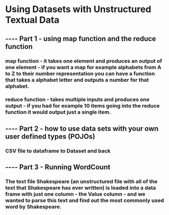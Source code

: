 #  Using Datasets with Unstructured Textual Data

## ---- Part 1 - using map function and the reduce function
### map function - it takes one element and produces an output of one element - if you want a map for example alphabets from A to Z to their number representation you can have a function that takes a alphabet letter and outputs a number for that alphabet.
### reduce function - takes multiple inputs and produces one output - if you had for example 10 items going into the reduce function it would output just a single item.

## ---- Part 2 - how to use data sets with your own user defined types (POJOs)
### CSV file to dataframe to Dataset<House> and back

## ---- Part 3 - Running WordCount 
### The text file Shakespeare (an unstructured file with all of the text that Shakespeare has ever written) is loaded into a data frame with just one column - the Value column - and we wanted to parse this text and find out the most commonly used word by Shakespeare.
